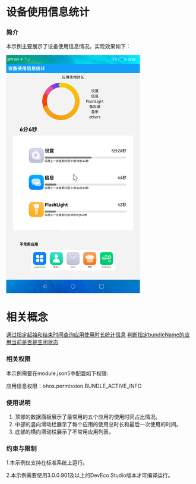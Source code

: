 #  设备使用信息统计

### 简介

本示例主要展示了设备使用信息情况。实现效果如下：

![](screenshots/devices/main.png)

# 相关概念

[通过指定起始和结束时间查询应用使用时长统计信息](https://gitee.com/openharmony/docs/blob/master/zh-cn/application-dev/reference/apis/js-apis-deviceUsageStatistics.md#bundlestatequerybundlestateinfos-1)
[判断指定bundleName的应用当前是否是空闲状态](https://gitee.com/openharmony/docs/blob/master/zh-cn/application-dev/reference/apis/js-apis-deviceUsageStatistics.md#bundlestateisidlestate-1)

### 相关权限

本示例需要在module.json5中配置如下权限:

应用信息权限：ohos.permission.BUNDLE_ACTIVE_INFO

### 使用说明

1. 顶部的数据面板展示了最常用的五个应用的使用时间占比情况。
2. 中部的竖向滑动栏展示了每个应用的使用总时长和最后一次使用的时间。
3. 底部的横向滑动栏展示了不常用应用列表。

### 约束与限制

1.本示例仅支持在标准系统上运行。

2.本示例需要使用3.0.0.901及以上的DevEco Studio版本才可编译运行。